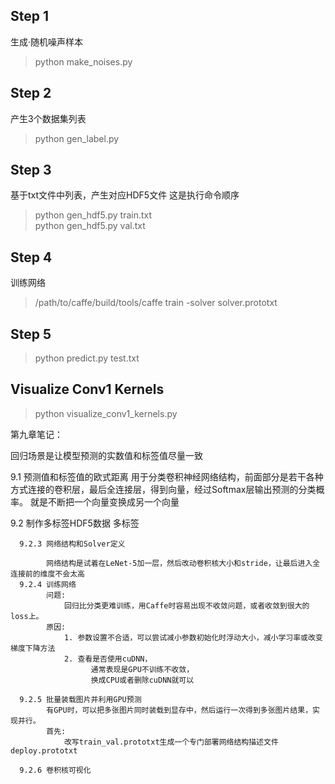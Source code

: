 ## Step 1

生成·随机噪声样本
> python make_noises.py

## Step 2
产生3个数据集列表
> python gen_label.py

## Step 3

基于txt文件中列表，产生对应HDF5文件
这是执行命令顺序
> python gen_hdf5.py train.txt  
> python gen_hdf5.py val.txt

## Step 4
训练网络
> /path/to/caffe/build/tools/caffe train -solver solver.prototxt

## Step 5

> python predict.py test.txt

## Visualize Conv1 Kernels
> python visualize_conv1_kernels.py


第九章笔记：

回归场景是让模型预测的实数值和标签值尽量一致

9.1 预测值和标签值的欧式距离
      用于分类卷积神经网络结构，前面部分是若干各种方式连接的卷积层，最后全连接层，得到向量，经过Softmax层输出预测的分类概率。
      就是不断把一个向量变换成另一个向量

9.2 制作多标签HDF5数据
      多标签

      9.2.3 网络结构和Solver定义

            网络结构是试着在LeNet-5加一层，然后改动卷积核大小和stride，让最后进入全连接前的维度不会太高
      9.2.4 训练网络
            问题:
                回归比分类更难训练，用Caffe时容易出现不收敛问题，或者收敛到很大的loss上。
            原因:
                1. 参数设置不合适，可以尝试减小参数初始化时浮动大小，减小学习率或改变梯度下降方法
                2. 查看是否使用cuDNN，
                      通常表现是GPU不训练不收敛，
                      换成CPU或者删除cuDNN就可以

      9.2.5 批量装载图片并利用GPU预测
            有GPU时，可以把多张图片同时装载到显存中，然后运行一次得到多张图片结果，实现并行。
            首先:
                改写train_val.prototxt生成一个专门部署网络结构描述文件deploy.prototxt

      9.2.6 卷积核可视化
            
